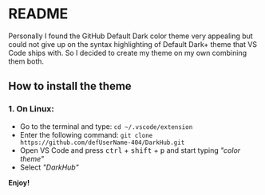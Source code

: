 # README
Personally I found the GitHub Default Dark color theme very appealing but could not give up on the 
syntax highlighting of Default Dark+ theme that VS Code ships with. So I decided to create my theme on my own combining them both. 



## How to install the theme
### 1.  On Linux:
* Go to the terminal and type:
	`cd ~/.vscode/extension`
* Enter the following command:
	`git clone https://github.com/defUserName-404/DarkHub.git`
* Open VS Code and press <kbd>ctrl</kbd> + <kbd>shift</kbd> + <kbd>p</kbd> and start typing *"color theme"*
* Select _"DarkHub"_ 

**Enjoy!**
